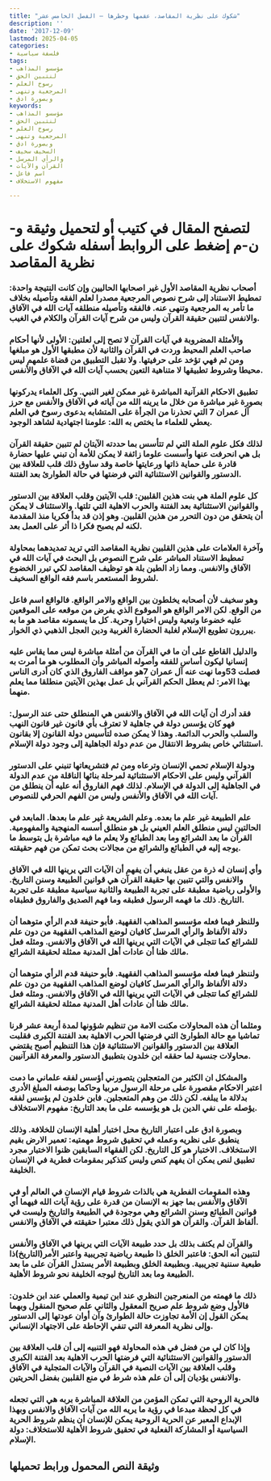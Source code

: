 ```yaml
---
title: "شكوك على نظرية المقاصد، عقمها وخطرها – الفصل الخامس عشر"
description: ''
date: '2017-12-09'
lastmod: 2025-04-05
categories:
- فلسفة سياسية
tags:
- مؤسسو المذاهب
- لنتبين الحق
- رسوخ العلم
- المرجعية وتنهى
- وبصورة ادق
keywords:
- مؤسسو المذاهب
- لنتبين الحق
- رسوخ العلم
- المرجعية وتنهى
- وبصورة ادق
- السخيف سخيف
- والرأي المرسل
- القرآن والآيات
- اسم فاعل
- مفهوم الاستخلاف

---
```

# **لتصفح المقال في كتيب أو لتحميل وثيقة و-ن-م إضغط على الروابط أسفله** **شكوك على نظرية المقاصد**

### أصحاب نظرية المقاصد الأول غير اصحابها الحاليين وإن كانت النتيجة واحدة: تمطيط الاستناد إلى شرح نصوص المرجعية مصدرا لعلم الفقه وتأصيله بخلاف ما تأمر به المرجعية وتنهى عنه. فالفقه وتأصيله منطلقه آيات الله في الآفاق والانفس لتتبين حقيقة القرآن وليس من شرح آيات القرآن والكلام في الغيب.

### والأمثلة المضروبة في آيات القرآن لا تصح إلى لعلتين: الأولى لأنها أحكام صاحب العلم المحيط وردت في القرآن والثانية لأن مطبقها الأول هو مبلغها ومن ثم فهي تؤخد على حرفيتها. ولا تقبل التطبيق من قضاة علمهم ليس محيطا وشروط تطبيقها لا متناهية التعين بحسب آيات الله في الآفاق والأنفس.

### تطبيق الاحكام القرآنية المباشرة غير ممكن لغير النبي. وكل العلماء يدركونها بصورة غير مباشرة من خلال ما يرينه الله من آياته في الآفاق والأنفس مع حرز آل عمران 7 التي تحذرنا من الجرأة على المتشابه بدعوى رسوخ في العلم يعطي للعلماء ما يختص به الله: علومنا اجتهادية لشاهد الوجود.

### لذلك فكل علوم الملة التي لم تتأسس بما حددته الآيتان لم تتبين حقيقة القرآن بل هي انحرفت عنها وأسست علوما زائفة لا يمكن للأمة أن تبني عليها حضارة قادرة على حماية ذاتها ورعايتها خاصة وقد ساوق ذلك قلب للعلاقة بين الدستور والقوانين الاستثنائية التي فرضتها في حالة الطوارئ بعد الفتنة.

### كل علوم الملة هي بنت هذين القلبين: قلب الآيتين وقلب العلاقة بين الدستور والقوانين الاستثنائية بعد الفتنة والحرب الاهلية التي تلتها. والاستئناف لا يمكن أن يتحقق من دون التحرر من هذين القلبين. وهو إذن قد بدأ فكريا منذ المقدمة لكنه لم يصبح فكرا ذا أثر على العمل بعد.

### وآخرة العلامات على هذين القلبين نظرية المقاصد التي تريد تمديدهما بمحاولة تمطيط الاستناد المباشر على شرح النصوص بل البحث في آيات الله في الآفاق والانفس. ومما زاد الطين بلة هو توظيف المقاصد لكي تبرر الخضوع لشروط المستعمر باسم فقه الواقع السخيف.

### وهو سخيف لأن أصحابه يخلطون بين الواقع والامر الواقع. فالواقع اسم فاعل من الوقع. لكن الامر الواقع هو الموقوع الذي يفرض من موقعه على الموقعين عليه خضوعا وتبعية وليس اختيارا وحرية. كل ما يسمونه مقاصد هو ما به يبررون تطويع الإسلام لغلبة الحضارة الغربية ودين العجل الذهبي ذي الخوار.

### والدليل القاطع على أن ما في القرآن من أمثلة مباشرة ليس مما يقاس عليه إنسانيا ليكون أساس للفقه وأصوله المباشر وأن المطلوب هو ما أمرت به فصلت 53وما نهت عنه آل عمران 7هو مواقف الفاروق الذي كان أدرى الناس بهذا الامر: لم يعطل الحكم القرآني بل عمل بهذين الآيتين منطلقا مما يعلم منهما.

### فقد أدرك أن آيات الله في الآفاق والانفس هي المنطلق حتى عند الرسول: فهو كان يؤسس دولة في جاهلية لا تعترف بأي قانون غير قانون النهب والسلب والحرب الدائمة. وهذا لا يمكن صده لتأسيس دولة القانون إلا بقانون استثنائي خاص بشروط الانتقال من عدم دولة الجاهلية إلى وجود دولة الإسلام.

### ودولة الإسلام تحمي الإنسان وترعاه ومن ثم فتشريعاتها تنبني على الدستور القرآني وليس على الاحكام الاستثنائية لمرحلة بنائها الناقلة من عدم الدولة في الجاهلية إلى الدولة في الإسلام. لذلك فهم الفاروق أنه عليه أن ينطلق من آيات الله في الآفاق والأنفس وليس من الفهم الحرفي للنصوص.

### علم الطبيعة غير علم ما بعده. وعلم الشريعة غير علم ما بعدها. المابعد في الحالتين ليس منطلق العلم العيني بل هو منطلق أسسه المنهجية والمفهومية. القرآن ما بعد الشرائع وما بعد الطبائع ولا يعلم ما فيه مباشرة بل بتوسط ما يوجه إليه في الطبائع والشرائع من مجالات بحث تمكن من فهم حقيقته.

### وأي إنسان له ذرة من عقل ينبغي أن يفهم أن الآيات التي يرينها الله في الآفاق والانفس والتي تتبين بها حقيقة القرآن هي قوانين الطبيعة وسنن التاريخ. والأولى رياضية مطبقة على تجربة الطبيعة والثانية سياسية مطبقة على تجربة التاريخ. ذلك ما فهمه الرسول فطبقه وما فهم الصديق والفاروق فطبقاه.

### وللنظر فيما فعله مؤسسو المذاهب الفقهية. فأبو حنيفة قدم الرأي متوهما أن دلالة الألفاظ والرأي المرسل كافيان لوضع المذاهب الفقهية من دون علم للشرائع كما تتجلى في الآيات التي يرينها الله في الآفاق والانفس. ومثله فعل مالك ظنا أن عادات أهل المدنية ممثلة لحقيقة الشرائع.

### ولننظر فيما فعله مؤسسو المذاهب الفقهية. فأبو حنيفة قدم الرأي متوهما أن دلالة الألفاظ والرأي المرسل كافيان لوضع المذاهب الفقهية من دون علم للشرائع كما تتجلى في الآيات التي يرينها الله في الآفاق والانفس. ومثله فعل مالك ظنا أن عادات أهل المدنية ممثلة لحقيقة الشرائع.

### ومثلما أن هذه المحاولات مكنت الامة من تنظيم شؤونها لمدة أربعة عشر قرنا تماشيا مع حالة الطوارئ التي فرضتها الحرب الاهلية بعد الفتنة الكبرى فقلبت العلاقة بين الدستور والقوانين الاستثنائية فإن هذا التنظيم أصبح يقتضي محاولات جنسية لما حققه ابن خلدون بتطبيق الدستور والمعرفة القرآنيين.

### والمشكل ان الكثير من المتعجلين يتصورني أؤسس لفقه علماني ما دمت اعتبر الاحكام مقصورة على مرحلة الرسول مربيا وحاكما بوصفه المبلغ الأدرى بدلالة ما يبلغه. لكن ذلك من وهم المتعجلين. فابن خلدون لم يؤسس لفقه يؤصله على نفي الدين بل هو يؤسسه على ما بعد التاريخ: مفهوم الاستخلاف.

### وبصورة ادق على اعتبار التاريخ محل اختبار أهلية الإنسان للخلافة. وذلك ينطبق على نظريه وعمله في تحقيق شروط مهمتيه: تعمير الارض بقيم الاستخلاف. الاختبار هو كل التاريخ. لكن الفقهاء السابقين ظنوا الاختبار مجرد تطبيق لنص يمكن أن يفهم كنص وليس كتذكير بمقومات فطرية في الإنسان الخليفة.

### وهذه المقومات الفطرية هي بالذات شروط قيام الإنسان في العالم أو في الآفاق والأنفس بما جهز به الإنسان من قدرة على رؤية آيات الله فيهما أي قوانين الطبائع وسنن الشرائع وهي موجودة في الطبيعة والتاريخ وليست في ألفاظ القرآن. والقرآن هو الذي يقول ذلك معتبرا حقيقته في الآفاق والانفس.

### والقرآن لم يكتف بذلك بل حدد طبيعة الآيات التي يرينها في الآفاق والأنفس لنتبين أنه الحق: فاعتبر الخلق ذا طبيعة رياضية تجريبية واعتبر الأمر(التاريخ)ذا طبعية سننية تجريبية. وبطبيعة الخلق وبطبيعة الأمر يستدل القرآن على ما بعد الطبيعة وما بعد التاريخ ليوجه الخليفة نحو شروط الأهلية.

### ذلك ما فهمته من المنعرجين النظري عند ابن تيمية والعملي عند ابن خلدون: فالأول وضع شروط علم صريح المعقول والثاني علم صحيح المنقول وبهما يمكن القول إن الأمة تجاوزت حالة الطوارئ وآن أوان عودتها إلى الدستور وإلى نظرية المعرفة التي تنفي الإحاطة على الاجتهاد الإنساني.

### وإذا كان لي من فضل في هذه المحاولة فهو التنبيه إلى أن قلب العلاقة بين الدستور والقوانين الاستثنائية التي فرضتها الحرب الاهلية بعد الفتنة الكبرى وقلب العلاقة بين الآيات النصية في القرآن والآيات المتجلية في الآفاق والانفس يؤديان إلى أن علم هذه شرط في منع القلبين بفضل الحريتين.

### فالحرية الروحية التي تمكن المؤمن من العلاقة المباشرة بربه هي التي تجعله في كل لحظة مبدعا في رؤية ما يريه الله من آيات الآفاق والانفس وبهذا الإبداع المعبر عن الحرية الروحية يمكن للإنسان أن ينظم شروط الحرية السياسية أو المشاركة الفعلية في تحقيق شروط الأهلية للاستخلاف: دولة الإسلام.

## وثيقة النص المحمول ورابط تحميلها

###
